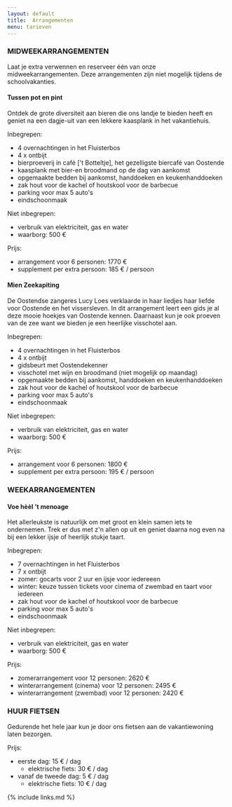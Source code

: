 ```yaml
---
layout: default
title:  Arrangementen
menu: tarieven
---
```


### MIDWEEKARRANGEMENTEN

Laat je extra verwennen en reserveer één van onze midweekarrangementen.
Deze arrangementen zijn niet mogelijk tijdens de schoolvakanties.

####  Tussen pot en pint

Ontdek de grote diversiteit aan bieren die ons landje te bieden heeft en geniet na een dagje-uit van een lekkere kaasplank in het vakantiehuis.

Inbegrepen:

- 4 overnachtingen in het Fluisterbos
- 4 x ontbijt 
- bierproeverij in café ['t Botteltje], het gezelligste biercafé van Oostende
- kaasplank met bier-en broodmand op de dag van aankomst
- opgemaakte bedden bij aankomst, handdoeken en keukenhanddoeken
- zak hout voor de kachel of houtskool voor de barbecue
- parking voor max 5 auto's
- eindschoonmaak

Niet inbegrepen:

- verbruik van elektriciteit, gas en water
- waarborg: 500 €

Prijs: 

- arrangement voor 6 personen: 1770&nbsp;€
- supplement per extra persoon: 185&nbsp;€ / persoon


####  Mien Zeekapiting
De Oostendse zangeres Lucy Loes verklaarde in haar liedjes haar liefde voor Oostende en het vissersleven. In dit arrangement leert een gids je al deze mooie hoekjes van Oostende kennen. Daarnaast kun je ook proeven van de zee want we bieden je een heerlijke visschotel aan.

Inbegrepen:

- 4 overnachtingen in het Fluisterbos
- 4 x ontbijt 
- gidsbeurt met Oostendekenner
- visschotel met wijn en broodmand (niet mogelijk op maandag)
- opgemaakte bedden bij aankomst, handdoeken en keukenhanddoeken
- zak hout voor de kachel of houtskool voor de barbecue
- parking voor max 5 auto's
- eindschoonmaak

Niet inbegrepen:

- verbruik van elektriciteit, gas en water
- waarborg: 500 €

Prijs: 

- arrangement voor 6 personen: 1800 €
- supplement per extra persoon: 195 € / persoon

### WEEKARRANGEMENTEN

####  Voe hèèl 't menoage
Het allerleukste is natuurlijk om met groot en klein samen iets te ondernemen. Trek er dus met z'n allen op uit en geniet daarna nog even na bij een lekker ijsje of heerlijk stukje taart.

Inbegrepen:

- 7 overnachtingen in het Fluisterbos
- 7 x ontbijt 
- zomer: gocarts voor 2 uur en ijsje voor iedereeen
- winter: keuze tussen tickets voor cinema of zwembad en taart voor iedereen
- zak hout voor de kachel of houtskool voor de barbecue
- parking voor max 5 auto's
- eindschoonmaak

Niet inbegrepen:

- verbruik van elektriciteit, gas en water
- waarborg: 500 €

Prijs: 

- zomerarrangement voor 12 personen: 2620&nbsp;€
- winterarrangement (cinema) voor 12 personen: 2495&nbsp;€
- winterarrangement (zwembad) voor 12 personen: 2420&nbsp;€

### HUUR FIETSEN
Gedurende het hele jaar kun je door ons fietsen aan de vakantiewoning laten bezorgen. 

Prijs:

- eerste dag: 15 € / dag
  - elektrische fiets: 30 € / dag
- vanaf de tweede dag: 5 € / dag
  - elektrische fiets: 10 € / dag

{% include links.md %}
